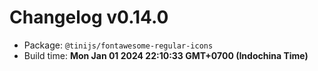 # Changelog v0.14.0

- Package: `@tinijs/fontawesome-regular-icons`
- Build time: **Mon Jan 01 2024 22:10:33 GMT+0700 (Indochina Time)**

